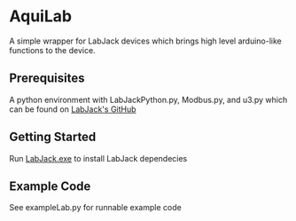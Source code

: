# AquiLab
A simple wrapper for LabJack devices which brings high level arduino-like functions to the device.

## Prerequisites
A python environment with LabJackPython.py, Modbus.py, and u3.py which can be found on [LabJack's GitHub](https://github.com/labjack/LabJackPython)

## Getting Started
Run [LabJack.exe](https://labjack.com/support/software/installers/ud) to install LabJack dependecies

## Example Code
See exampleLab.py for runnable example code